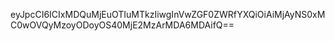 eyJpcCI6ICIxMDQuMjEuOTIuMTkzIiwgInVwZGF0ZWRfYXQiOiAiMjAyNS0xMC0wOVQyMzoyODoyOS40MjE2MzArMDA6MDAifQ==